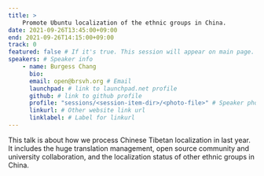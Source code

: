 ```yaml
---
title: >
    Promote Ubuntu localization of the ethnic groups in China. 
date: 2021-09-26T13:45:00+09:00
end: 2021-09-26T14:15:00+09:00
track: 0
featured: false # If it's true. This session will appear on main page.
speakers: # Speaker info
    - name: Burgess Chang
      bio: 
      email: open@brsvh.org # Email
      launchpad: # link to launchpad.net profile
      github: # link to github profile
      profile: "sessions/<session-item-dir>/<photo-file>" # Speaker photo
      linkurl: # Other website link url
      linklabel: # Label for linkurl
---
```

This talk is about how we process Chinese Tibetan localization in last year.  It includes the huge translation management, open source community and university collaboration, and the localization status of other ethnic groups in China.


